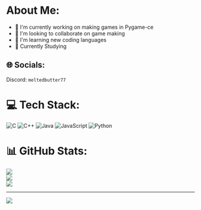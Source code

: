 # About Me:
- 🔭 I'm currently working on making games in Pygame-ce
- 💃 I'm looking to collaborate on game making
- 💫 I'm learning new coding languages
- 📖 Currently Studying


## 🌐 Socials:
<!-- [![Discord](https://img.shields.io/badge/Discord-%237289DA.svg?logo=discord&logoColor=white)](https://discord.gg/meltedbutter77)  --> 
Discord: `meltedbutter77`

# 💻 Tech Stack:
![C](https://img.shields.io/badge/c-%2300599C.svg?style=for-the-badge&logo=c&logoColor=white) ![C++](https://img.shields.io/badge/c++-%2300599C.svg?style=for-the-badge&logo=c%2B%2B&logoColor=white) ![Java](https://img.shields.io/badge/java-%23ED8B00.svg?style=for-the-badge&logo=openjdk&logoColor=white) ![JavaScript](https://img.shields.io/badge/javascript-%23323330.svg?style=for-the-badge&logo=javascript&logoColor=%23F7DF1E) ![Python](https://img.shields.io/badge/python-3670A0?style=for-the-badge&logo=python&logoColor=ffdd54) 
<!-- ![Plex](https://img.shields.io/badge/plex-%23E5A00D.svg?style=for-the-badge&logo=plex&logoColor=white) ![Jellyfin](https://img.shields.io/badge/jellyfin-%23000B25.svg?style=for-the-badge&logo=Jellyfin&logoColor=00A4DC)--> 

# 📊 GitHub Stats:
![](https://github-readme-stats.vercel.app/api?username=MeltedButter77&theme=dark&hide_border=false&include_all_commits=false&count_private=false)<br/>
![](https://github-readme-streak-stats.herokuapp.com/?user=MeltedButter77&theme=dark&hide_border=false)<br/>
![](https://github-readme-stats.vercel.app/api/top-langs/?username=MeltedButter77&theme=dark&hide_border=false&include_all_commits=false&count_private=false&layout=compact)

---
[![](https://visitcount.itsvg.in/api?id=MeltedButter77&icon=0&color=0)](https://visitcount.itsvg.in)

<!-- 
## 💰 You can help me by Donating
[![Ko-Fi](https://img.shields.io/badge/Ko--fi-F16061?style=for-the-badge&logo=ko-fi&logoColor=white)](https://ko-fi.com/MeltedButter77) 
--> 
  
<!-- Proudly created with GPRM ( https://gprm.itsvg.in ) -->
